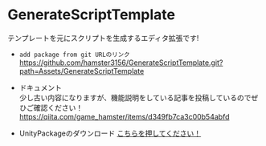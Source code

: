 # GenerateScriptTemplate
テンプレートを元にスクリプトを生成するエディタ拡張です!

- `add package from git URLのリンク`  
https://github.com/hamster3156/GenerateScriptTemplate.git?path=Assets/GenerateScriptTemplate

- ドキュメント  
少し古い内容になりますが、機能説明をしている記事を投稿しているのでぜひご確認ください！
https://qiita.com/game_hamster/items/d349fb7ca3c00b54abfd

- UnityPackageのダウンロード
[こちらを押してください！](https://github.com/hamster3156/GenerateScriptTemplate/blob/main/GenerateScriptTemplate.1.0.0.unitypackage)
